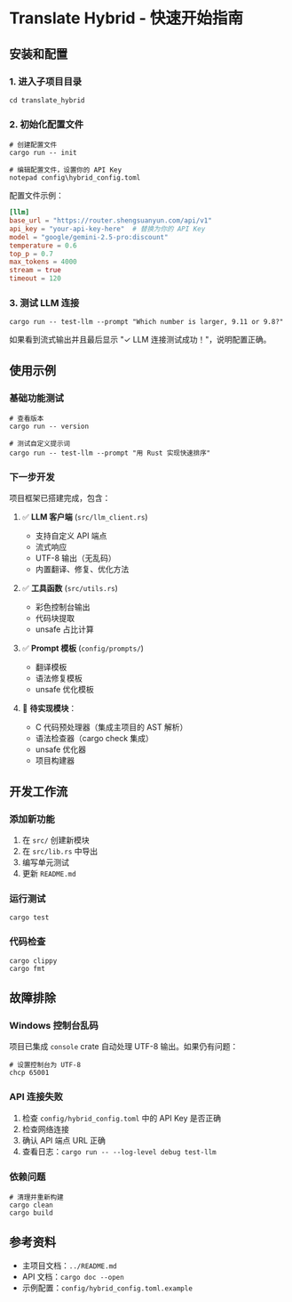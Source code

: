 # Translate Hybrid - 快速开始指南

## 安装和配置

### 1. 进入子项目目录

```pwsh
cd translate_hybrid
```

### 2. 初始化配置文件

```pwsh
# 创建配置文件
cargo run -- init

# 编辑配置文件，设置你的 API Key
notepad config\hybrid_config.toml
```

配置文件示例：

```toml
[llm]
base_url = "https://router.shengsuanyun.com/api/v1"
api_key = "your-api-key-here"  # 替换为你的 API Key
model = "google/gemini-2.5-pro:discount"
temperature = 0.6
top_p = 0.7
max_tokens = 4000
stream = true
timeout = 120
```

### 3. 测试 LLM 连接

```pwsh
cargo run -- test-llm --prompt "Which number is larger, 9.11 or 9.8?"
```

如果看到流式输出并且最后显示 "✓ LLM 连接测试成功！"，说明配置正确。

## 使用示例

### 基础功能测试

```pwsh
# 查看版本
cargo run -- version

# 测试自定义提示词
cargo run -- test-llm --prompt "用 Rust 实现快速排序"
```

### 下一步开发

项目框架已搭建完成，包含：

1. ✅ **LLM 客户端** (`src/llm_client.rs`)
   - 支持自定义 API 端点
   - 流式响应
   - UTF-8 输出（无乱码）
   - 内置翻译、修复、优化方法

2. ✅ **工具函数** (`src/utils.rs`)
   - 彩色控制台输出
   - 代码块提取
   - unsafe 占比计算

3. ✅ **Prompt 模板** (`config/prompts/`)
   - 翻译模板
   - 语法修复模板
   - unsafe 优化模板

4. 🚧 **待实现模块**：
   - C 代码预处理器（集成主项目的 AST 解析）
   - 语法检查器（cargo check 集成）
   - unsafe 优化器
   - 项目构建器

## 开发工作流

### 添加新功能

1. 在 `src/` 创建新模块
2. 在 `src/lib.rs` 中导出
3. 编写单元测试
4. 更新 `README.md`

### 运行测试

```pwsh
cargo test
```

### 代码检查

```pwsh
cargo clippy
cargo fmt
```

## 故障排除

### Windows 控制台乱码

项目已集成 `console` crate 自动处理 UTF-8 输出。如果仍有问题：

```pwsh
# 设置控制台为 UTF-8
chcp 65001
```

### API 连接失败

1. 检查 `config/hybrid_config.toml` 中的 API Key 是否正确
2. 检查网络连接
3. 确认 API 端点 URL 正确
4. 查看日志：`cargo run -- --log-level debug test-llm`

### 依赖问题

```pwsh
# 清理并重新构建
cargo clean
cargo build
```

## 参考资料

- 主项目文档：`../README.md`
- API 文档：`cargo doc --open`
- 示例配置：`config/hybrid_config.toml.example`
